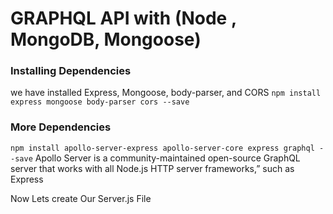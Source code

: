 # GRAPHQL API with (Node , MongoDB, Mongoose)

### Installing Dependencies

we have installed Express, Mongoose, body-parser, and CORS
`npm install express mongoose body-parser cors --save`


### More Dependencies 
`npm install apollo-server-express apollo-server-core express graphql --save`
Apollo Server is a community-maintained open-source GraphQL server that works with all Node.js HTTP server frameworks,” such as Express


Now Lets create Our Server.js File
